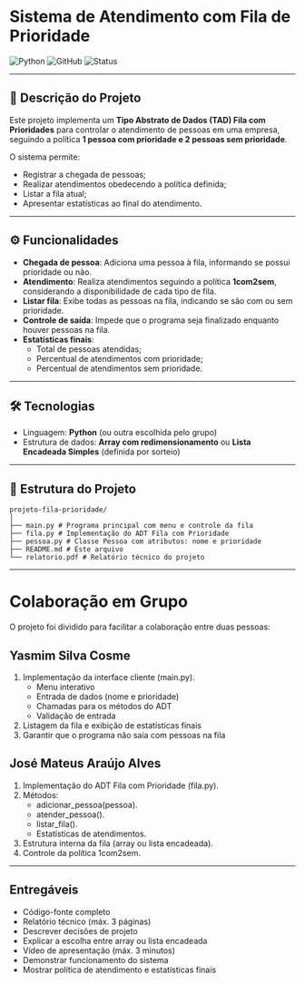 # Sistema de Atendimento com Fila de Prioridade

![Python](https://img.shields.io/badge/Python-blue)
![GitHub](https://img.shields.io/badge/GitHub-ControleEstoque-green)
![Status](https://img.shields.io/badge/status-em%20desenvolvimento-orange)

---

## 📌 Descrição do Projeto
Este projeto implementa um **Tipo Abstrato de Dados (TAD) Fila com Prioridades** para controlar o atendimento de pessoas em uma empresa, seguindo a política **1 pessoa com prioridade e 2 pessoas sem prioridade**.  

O sistema permite:
- Registrar a chegada de pessoas;
- Realizar atendimentos obedecendo a política definida;
- Listar a fila atual;
- Apresentar estatísticas ao final do atendimento.

---

## ⚙️ Funcionalidades
- **Chegada de pessoa**: Adiciona uma pessoa à fila, informando se possui prioridade ou não.  
- **Atendimento**: Realiza atendimentos seguindo a política **1com2sem**, considerando a disponibilidade de cada tipo de fila.  
- **Listar fila**: Exibe todas as pessoas na fila, indicando se são com ou sem prioridade.  
- **Controle de saída**: Impede que o programa seja finalizado enquanto houver pessoas na fila.  
- **Estatísticas finais**:
  - Total de pessoas atendidas;  
  - Percentual de atendimentos com prioridade;  
  - Percentual de atendimentos sem prioridade.  

---

## 🛠️ Tecnologias
- Linguagem: **Python** (ou outra escolhida pelo grupo)  
- Estrutura de dados: **Array com redimensionamento** ou **Lista Encadeada Simples** (definida por sorteio)

---

## 📁 Estrutura do Projeto

```
projeto-fila-prioridade/
│
├── main.py # Programa principal com menu e controle da fila
├── fila.py # Implementação do ADT Fila com Prioridade
├── pessoa.py # Classe Pessoa com atributos: nome e prioridade
├── README.md # Este arquivo
└── relatorio.pdf # Relatório técnico do projeto
```


---
# Colaboração em Grupo

O projeto foi dividido para facilitar a colaboração entre duas pessoas:

## Yasmim Silva Cosme

1. Implementação da interface cliente (main.py).
   - Menu interativo
   - Entrada de dados (nome e prioridade)
   - Chamadas para os métodos do ADT
   - Validação de entrada
6. Listagem da fila e exibição de estatísticas finais
7. Garantir que o programa não saia com pessoas na fila

## José Mateus Araújo Alves

1. Implementação do ADT Fila com Prioridade (fila.py).
2. Métodos:
   - adicionar_pessoa(pessoa).
   - atender_pessoa().
   - listar_fila().
   - Estatísticas de atendimentos.
5. Estrutura interna da fila (array ou lista encadeada).
6. Controle da política 1com2sem.

---
## Entregáveis
- Código-fonte completo
- Relatório técnico (máx. 3 páginas)
- Descrever decisões de projeto
- Explicar a escolha entre array ou lista encadeada
- Vídeo de apresentação (máx. 3 minutos)
- Demonstrar funcionamento do sistema
- Mostrar política de atendimento e estatísticas finais
